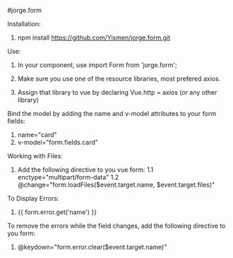 #jorge.form

Installation:
  1. npm install https://github.com/Yismen/jorge.form.git

Use:
  1. In your component, use import Form from 'jorge.form';
  2. Make sure you use one of the resource libraries, most prefered axios.

  3. Assign that library to vue by declaring Vue.http = axios (or any other library)

Bind the model by adding the name and v-model attributes to your form fields:
  1. name="card"
  2. v-model="form.fields.card"

Working with Files:
  1. Add the following directive to you vue form: 
  1.1 enctype="multipart/form-data" 
  1.2 @change="form.loadFiles($event.target.name, $event.target.files)"

To Display Errors:
  1. <span class="text-danger" v-if="form.error.has('name')">{{ form.error.get('name') }}</span>

To remove the errors while the field changes, add the following directive to you form:
  1. @keydown="form.error.clear($event.target.name)"

